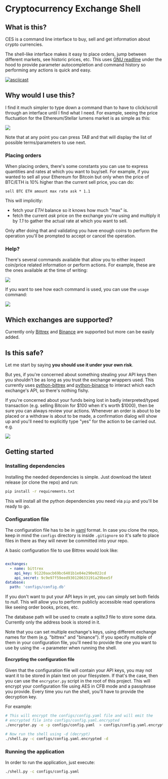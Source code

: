 Cryptocurrency Exchange Shell
=============================

## What is this?

CES is a command line interface to buy, sell and get information about crypto currencies.

The shell-like interface makes it easy to place orders, jump between different markets, see historic prices, etc. This uses [GNU readline](https://tiswww.case.edu/php/chet/readline/rltop.html) under the hood to provide parameter autocompletion and command history so performing any actions is quick and easy.

[![asciicast](https://asciinema.org/a/H9SVTOvNJ048QpREXRA6uEv1s.png)](https://asciinema.org/a/H9SVTOvNJ048QpREXRA6uEv1s)

## Why would I use this?

I find it much simpler to type down a command than to have to click/scroll through an interface until I find what I need. For example, seeing the price fluctuation for the Ethereum/Stellar lumens market is as simple as this:

![](https://i.imgur.com/gLB9u3o.png)

Note that at any point you can press _TAB_ and that will display the list of possible terms/parameters to use next.

### Placing orders

When placing orders, there's some constants you can use to express quantities and rates at which you want to buy/sell. For example, if you wanted to sell all your Ethereum for Bitcoin but only when the price of BTC/ETH is 10% higher than the current sell price, you can do:

```
sell BTC ETH amount max rate ask * 1.1
```

This will implicitly:

* fetch your _ETH_ balance so it knows how much "max" is.
* fetch the current _ask_ price on the exchange you're using and multiply it by _1.1_ to gather the actual rate at which you want to sell.

Only after doing that and validating you have enough coins to perform the operation you'll be prompted to accept or cancel the operation.

### Help?

There's several commands available that allow you to either inspect coin/price related information or perform actions. For example, these are the ones available at the time of writing:

![](https://i.imgur.com/VNkIkbj.png)

If you want to see how each command is used, you can use the `usage` command:

![](https://i.imgur.com/OBQZskM.png)

## Which exchanges are supported?

Currently only [Bittrex](https://bittrex.com/) and [Binance](https://www.binance.com/) are supported but more can be easily added.

## Is this safe?

Let me start by saying **you should use it under your own risk**.

But yes, if you're concerned about something stealing your API keys then you shouldn't be as long as you trust the exchange wrappers used. This currently uses [python-bittrex](https://github.com/ericsomdahl/python-bittrex) and [python-binance](https://github.com/sammchardy/python-binance) to interact which each exchange's API, so there's nothing fishy. 

If you're concerned about your funds being lost in badly interpreted/typed transaction (e.g. selling Bitcoin for $100 when it's worth $1000), then be sure you can always review your actions. Whenever an order is about to be placed or a withdraw is about to be made, a confirmation dialog will show up and you'll need to explicitly type "yes" for the action to be carried out. e.g.

![](https://i.imgur.com/UEcANQe.png)

## Getting started

### Installing dependencies

Installing the needed dependencies is simple. Just download the latest release (or clone the repo) and run:

```bash
pip install -r requirements.txt
```

This will install all the python dependencies you need via `pip` and you'll be ready to go.

### Configuration file

The configuration file has to be in [yaml](http://yaml.org/) format. In case you clone the repo, keep in mind the `configs` directory is inside `.gitignore` so it's safe to place files in there as they will never be committed into your repo.

A basic configuration file to use Bittrex would look like:

```yaml

exchanges:
  - name: bittrex
    api_key: 91220aacb69bc6401b1e04e290e022cd
    api_secret: 9c9e97f59eed930120633191a29bee5f
database:
  path: 'configs/config.db'
```

If you don't want to put your API keys in yet, you can simply set both fields to _null_. This will allow you to perform publicly accessible read operations like seeing order books, prices, etc.

The database path will be used to create a _sqlite3_ file to store some data. Currently only the address book is stored in it.

Note that you can set multiple exchange's keys, using different exchange names for them (e.g. "bittrex" and "binance"). If you specify multiple of them in your configuration file, you'll need to provide the one you want to use by using the `-e` parameter when running the shell.

#### Encrypting the configuration file

Given that the configuration file will contain your API keys, you may not want it to be stored in plain text on your filesystem. If that's the case, then you can use the `encrypter.py` script in the root of this project. This will encrypt your configuration file using AES in CFB mode and a passphrase you provide. Every time you run the shell, you'll have to provide the decryption key.

For example:

```bash
# This will encrypt the configs/config.yaml file and will emit the
# encrypted file into configs/config.yaml.encrypted
./encrypter.py -e -p configs/config.yaml  > configs/config.yaml.encrypted

# Now run the shell using -d (decrypt)
./shell.py -c configs/config.yaml.encrypted -d
```

### Running the application

In order to run the application, just execute:

```bash
./shell.py -c configs/config.yaml
```
